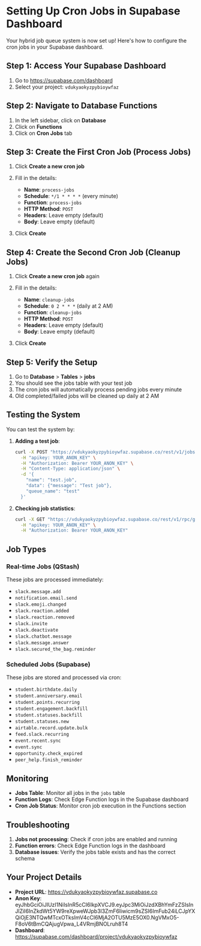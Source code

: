 # Setting Up Cron Jobs in Supabase Dashboard

Your hybrid job queue system is now set up! Here's how to configure the cron
jobs in your Supabase dashboard.

## Step 1: Access Your Supabase Dashboard

1. Go to https://supabase.com/dashboard
2. Select your project: `vdukyaokyzpybioywfaz`

## Step 2: Navigate to Database Functions

1. In the left sidebar, click on **Database**
2. Click on **Functions**
3. Click on **Cron Jobs** tab

## Step 3: Create the First Cron Job (Process Jobs)

1. Click **Create a new cron job**
2. Fill in the details:

   - **Name**: `process-jobs`
   - **Schedule**: `*/1 * * * *` (every minute)
   - **Function**: `process-jobs`
   - **HTTP Method**: `POST`
   - **Headers**: Leave empty (default)
   - **Body**: Leave empty (default)

3. Click **Create**

## Step 4: Create the Second Cron Job (Cleanup Jobs)

1. Click **Create a new cron job** again
2. Fill in the details:

   - **Name**: `cleanup-jobs`
   - **Schedule**: `0 2 * * *` (daily at 2 AM)
   - **Function**: `cleanup-jobs`
   - **HTTP Method**: `POST`
   - **Headers**: Leave empty (default)
   - **Body**: Leave empty (default)

3. Click **Create**

## Step 5: Verify the Setup

1. Go to **Database** > **Tables** > **jobs**
2. You should see the jobs table with your test job
3. The cron jobs will automatically process pending jobs every minute
4. Old completed/failed jobs will be cleaned up daily at 2 AM

## Testing the System

You can test the system by:

1. **Adding a test job**:

   ```bash
   curl -X POST "https://vdukyaokyzpybioywfaz.supabase.co/rest/v1/jobs" \
     -H "apikey: YOUR_ANON_KEY" \
     -H "Authorization: Bearer YOUR_ANON_KEY" \
     -H "Content-Type: application/json" \
     -d '{
       "name": "test.job",
       "data": {"message": "Test job"},
       "queue_name": "test"
     }'
   ```

2. **Checking job statistics**:
   ```bash
   curl -X GET "https://vdukyaokyzpybioywfaz.supabase.co/rest/v1/rpc/get_job_stats" \
     -H "apikey: YOUR_ANON_KEY" \
     -H "Authorization: Bearer YOUR_ANON_KEY"
   ```

## Job Types

### Real-time Jobs (QStash)

These jobs are processed immediately:

- `slack.message.add`
- `notification.email.send`
- `slack.emoji.changed`
- `slack.reaction.added`
- `slack.reaction.removed`
- `slack.invite`
- `slack.deactivate`
- `slack.chatbot.message`
- `slack.message.answer`
- `slack.secured_the_bag.reminder`

### Scheduled Jobs (Supabase)

These jobs are stored and processed via cron:

- `student.birthdate.daily`
- `student.anniversary.email`
- `student.points.recurring`
- `student.engagement.backfill`
- `student.statuses.backfill`
- `student.statuses.new`
- `airtable.record.update.bulk`
- `feed.slack.recurring`
- `event.recent.sync`
- `event.sync`
- `opportunity.check_expired`
- `peer_help.finish_reminder`

## Monitoring

- **Jobs Table**: Monitor all jobs in the `jobs` table
- **Function Logs**: Check Edge Function logs in the Supabase dashboard
- **Cron Job Status**: Monitor cron job execution in the Functions section

## Troubleshooting

1. **Jobs not processing**: Check if cron jobs are enabled and running
2. **Function errors**: Check Edge Function logs in the dashboard
3. **Database issues**: Verify the jobs table exists and has the correct schema

## Your Project Details

- **Project URL**: https://vdukyaokyzpybioywfaz.supabase.co
- **Anon Key**:
  eyJhbGciOiJIUzI1NiIsInR5cCI6IkpXVCJ9.eyJpc3MiOiJzdXBhYmFzZSIsInJlZiI6InZkdWt5YW9reXpweWJpb3l3ZmF6Iiwicm9sZSI6ImFub24iLCJpYXQiOjE3NTQwMTcxOTksImV4cCI6MjA2OTU5MzE5OX0.NgVMxO5-F8oV6tBmCQAjugVpwa_L4VRmjBNOLruh8T4
- **Dashboard**: https://supabase.com/dashboard/project/vdukyaokyzpybioywfaz

